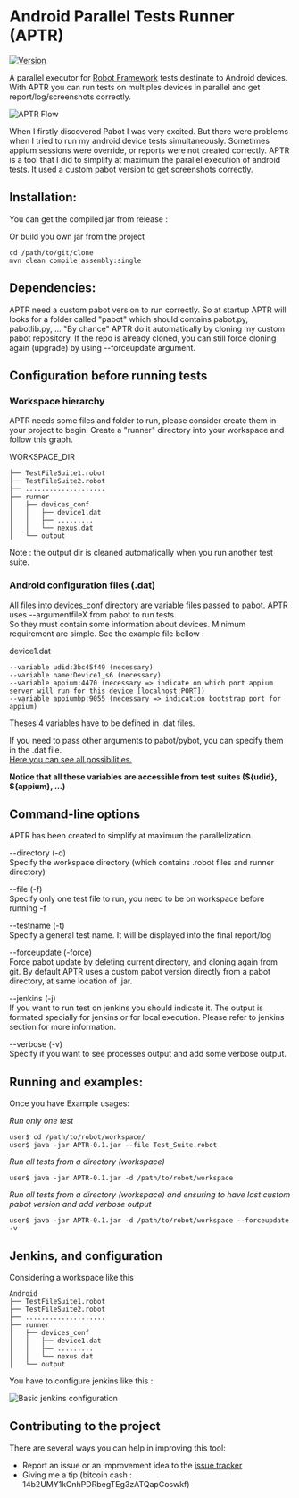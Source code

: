 # Android Parallel Tests Runner (APTR)
 
[![Version](https://img.shields.io/badge/version-0.1-brightgreen.svg)](https://pypi.python.org/pypi/robotframework-pabot)

A parallel executor for [Robot Framework](http://www.robotframework.org) tests destinate to Android devices. With APTR you can run tests on multiples devices in parallel and get report/log/screenshots correctly. 

![APTR Flow](https://i.imgur.com/oSFC74Z.jpg)

When I firstly discovered Pabot I was very excited. But there were problems when I tried to run my android device tests simultaneously. Sometimes appium sessions were override, or reports were not created correctly.
APTR is a tool that I did to simplify at maximum the parallel execution of android tests. It used a custom pabot version to get screenshots correctly.


## Installation:

You can get the compiled jar from release : 

Or build you own jar from the project

    cd /path/to/git/clone
    mvn clean compile assembly:single

## Dependencies:

APTR need a custom pabot version to run correctly. So at startup APTR will looks for a folder called "pabot"
which should contains pabot.py, pabotlib.py, ... "By chance" APTR do it automatically by cloning
my custom pabot repository. 
If the repo is already cloned, you can still force cloning again (upgrade) by using --forceupdate argument.
 

## Configuration before running tests

### Workspace hierarchy

APTR needs some files and folder to run, please consider create them in your project to begin.
Create a "runner" directory into your workspace and follow this graph.

WORKSPACE_DIR

    ├── TestFileSuite1.robot  
    ├── TestFileSuite2.robot  
    ├── ....................  
    ├── runner   
    │   ├── devices_conf  
    │   │   ├── device1.dat  
    │   │   ├── .........     
    │   │   └── nexus.dat  
    │   └── output  

Note : the output dir is cleaned automatically when you run another test suite.


### Android configuration files (.dat)

All files into devices_conf directory are variable files passed to pabot. APTR uses --argumentfileX from pabot to run tests.  
So they must contain some information about devices. Minimum requirement are simple. See the example file bellow :

device1.dat

    --variable udid:3bc45f49 (necessary)   
    --variable name:Device1_s6 (necessary)  
    --variable appium:4470 (necessary => indicate on which port appium server will run for this device [localhost:PORT])  
    --variable appiumbp:9055 (necessary => indication bootstrap port for appium) 


Theses 4 variables have to be defined in .dat files.

If you need to pass other arguments to pabot/pybot, you can specify them in the .dat file.  
[Here you can see all possibilities.](http://robotframework.org/robotframework/latest/RobotFrameworkUserGuide.html#argument-files)

**Notice that all these variables are accessible from test suites (${udid}, ${appium}, ...)**

## Command-line options

APTR has been created to simplify at maximum the parallelization. 

--directory (-d)     
  Specify the workspace directory (which contains .robot files and runner directory)

--file (-f)    
  Specify only one test file to run, you need to be on workspace before running -f   
  
--testname (-t)   
  Specify a general test name. It will be displayed into the final report/log   

--forceupdate (-force)   
  Force pabot update by deleting current directory, and cloning again from git. By default APTR uses a custom pabot version directly from a pabot directory, at same location of .jar.   
  
--jenkins (-j)   
  If you want to run test on jenkins you should indicate it. The output is formated specially for jenkins or for local execution. Please refer to jenkins section for more information.   
  
--verbose (-v)   
  Specify if you want to see processes output and add some verbose output.   

## Running and examples:

Once you have 
Example usages:

*Run only one test*  

    user$ cd /path/to/robot/workspace/ 
    user$ java -jar APTR-0.1.jar --file Test_Suite.robot

*Run all tests from a directory (workspace)*

    user$ java -jar APTR-0.1.jar -d /path/to/robot/workspace

*Run all tests from a directory (workspace) and ensuring to have last custom pabot version and add verbose output*

    user$ java -jar APTR-0.1.jar -d /path/to/robot/workspace --forceupdate -v
 
## Jenkins, and configuration

Considering a workspace like this 

    Android
    ├── TestFileSuite1.robot  
    ├── TestFileSuite2.robot  
    ├── ....................  
    ├── runner   
    │   ├── devices_conf  
    │   │   ├── device1.dat  
    │   │   ├── .........     
    │   │   └── nexus.dat  
    │   └── output  

You have to configure jenkins like this :  

![Basic jenkins configuration](https://i.imgur.com/TXoNSgH.png)

## Contributing to the project

There are several ways you can help in improving this tool:

   - Report an issue or an improvement idea to the [issue tracker](https://github.com/bastienjalbert/aptr/issues) 
   - Giving me a tip (bitcoin cash : 14b2UMY1kCnhPDRbegTEg3zATQapCoswkf)
